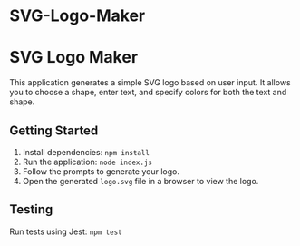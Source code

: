 # SVG-Logo-Maker

# SVG Logo Maker

This application generates a simple SVG logo based on user input. It allows you to choose a shape, enter text, and specify colors for both the text and shape.

## Getting Started

1. Install dependencies: `npm install`
2. Run the application: `node index.js`
3. Follow the prompts to generate your logo.
4. Open the generated `logo.svg` file in a browser to view the logo.

## Testing

Run tests using Jest: `npm test`

